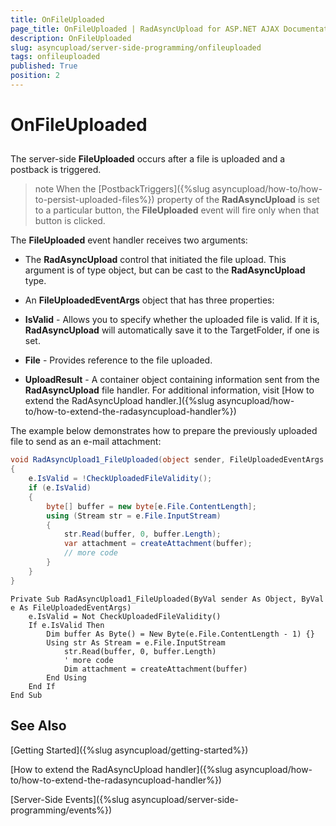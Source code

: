 ```yaml
---
title: OnFileUploaded
page_title: OnFileUploaded | RadAsyncUpload for ASP.NET AJAX Documentation
description: OnFileUploaded
slug: asyncupload/server-side-programming/onfileuploaded
tags: onfileuploaded
published: True
position: 2
---
```


# OnFileUploaded

## 

The server-side **FileUploaded** occurs after a file is uploaded and a postback is triggered.

>note When the [PostbackTriggers]({%slug asyncupload/how-to/how-to-persist-uploaded-files%}) property of the **RadAsyncUpload** is set to a particular button, the **FileUploaded** event will fire only when that button is clicked.
>

The **FileUploaded** event handler receives two arguments:

* The **RadAsyncUpload** control that initiated the file upload. This argument is of type object, but can be cast to the **RadAsyncUpload** type.

* An **FileUploadedEventArgs** object that has three properties:

* **IsValid** - Allows you to specify whether the uploaded file is valid. If it is, **RadAsyncUpload** will automatically save it to the TargetFolder, if one is set.

* **File** - Provides reference to the file uploaded.

* **UploadResult** - A container object containing information sent from the **RadAsyncUpload** file handler. For additional information, visit [How to extend the RadAsyncUpload handler.]({%slug asyncupload/how-to/how-to-extend-the-radasyncupload-handler%})


The example below demonstrates how to prepare the previously uploaded file to send as an e-mail attachment:

````C#
void RadAsyncUpload1_FileUploaded(object sender, FileUploadedEventArgs e)
{
    e.IsValid = !CheckUploadedFileValidity();
    if (e.IsValid)
    {
        byte[] buffer = new byte[e.File.ContentLength];
        using (Stream str = e.File.InputStream)
        {
            str.Read(buffer, 0, buffer.Length);
            var attachment = createAttachment(buffer);
            // more code
        }
    }
}	
````
````VB.NET
Private Sub RadAsyncUpload1_FileUploaded(ByVal sender As Object, ByVal e As FileUploadedEventArgs)
    e.IsValid = Not CheckUploadedFileValidity()
    If e.IsValid Then
        Dim buffer As Byte() = New Byte(e.File.ContentLength - 1) {}
        Using str As Stream = e.File.InputStream
            str.Read(buffer, 0, buffer.Length)
            ' more code
            Dim attachment = createAttachment(buffer)
        End Using
    End If
End Sub
````

## See Also

[Getting Started]({%slug asyncupload/getting-started%})

[How to extend the RadAsyncUpload handler]({%slug asyncupload/how-to/how-to-extend-the-radasyncupload-handler%})

[Server-Side Events]({%slug asyncupload/server-side-programming/events%})

